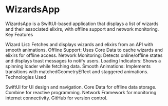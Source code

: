 # WizardsApp

WizardsApp is a SwiftUI-based application that displays a list of wizards and their associated elixirs, with offline support and network monitoring.
Key Features

Wizard List: Fetches and displays wizards and elixirs from an API with smooth animations.
Offline Support: Uses Core Data to cache wizards and elixirs for offline access.
Network Monitoring: Detects online/offline states and displays toast messages to notify users.
Loading Indicators: Shows a spinning loader while fetching data.
Smooth Animations: Implements transitions with matchedGeometryEffect and staggered animations.
Technologies Used

SwiftUI for UI design and navigation.
Core Data for offline data storage.
Combine for reactive programming.
Network Framework for monitoring internet connectivity.
GitHub for version control.
